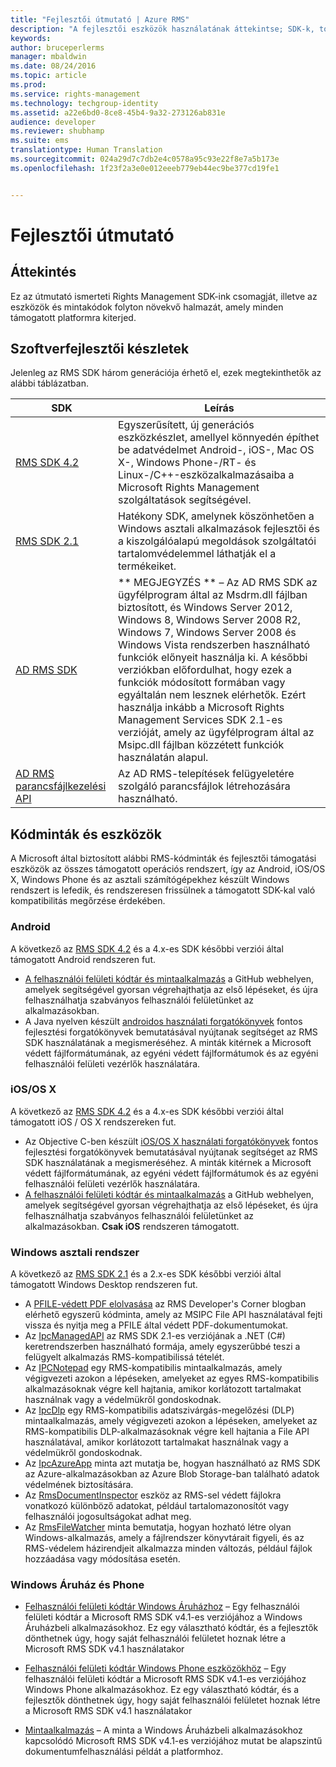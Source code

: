 ```yaml
---
title: "Fejlesztői útmutató | Azure RMS"
description: "A fejlesztői eszközök használatának áttekintse; SDK-k, további könyvtárak és kódpéldák."
keywords: 
author: bruceperlerms
manager: mbaldwin
ms.date: 08/24/2016
ms.topic: article
ms.prod: 
ms.service: rights-management
ms.technology: techgroup-identity
ms.assetid: a22e6bd0-8ce8-45b4-9a32-273126ab831e
audience: developer
ms.reviewer: shubhamp
ms.suite: ems
translationtype: Human Translation
ms.sourcegitcommit: 024a29d7c7db2e4c0578a95c93e22f8e7a5b173e
ms.openlocfilehash: 1f23f2a3e0e012eeeb779eb44ec9be377cd19fe1


---
```


# Fejlesztői útmutató

## Áttekintés ##
Ez az útmutató ismerteti Rights Management SDK-ink csomagját, illetve az eszközök és mintakódok folyton növekvő halmazát, amely minden támogatott platformra kiterjed. 

## Szoftverfejlesztői készletek ##
Jelenleg az RMS SDK három generációja érhető el, ezek megtekinthetők az alábbi táblázatban.

| SDK | Leírás |
|------|---------|
| [RMS SDK 4.2](active-directory-rights-management-services-multi-platform-thin-client-sdk-portal.md) | Egyszerűsített, új generációs eszközkészlet, amellyel könnyedén építhet be adatvédelmet Android-, iOS-, Mac OS X-, Windows Phone-/RT- és Linux-/C++-eszközalkalmazásaiba a Microsoft Rights Management szolgáltatások segítségével. |
| [RMS SDK 2.1](microsoft-information-protection-and-control-client-portal.md) | Hatékony SDK, amelynek köszönhetően a Windows asztali alkalmazások fejlesztői és a kiszolgálóalapú megoldások szolgáltatói tartalomvédelemmel láthatják el a termékeiket.|
|[AD RMS SDK](https://msdn.microsoft.com/library/cc530379(v=vs.85).aspx)|** MEGJEGYZÉS ** – Az AD RMS SDK az ügyfélprogram által az Msdrm.dll fájlban biztosított, és Windows Server 2012, Windows 8, Windows Server 2008 R2, Windows 7, Windows Server 2008 és Windows Vista rendszerben használható funkciók előnyeit használja ki. A későbbi verziókban előfordulhat, hogy ezek a funkciók módosított formában vagy egyáltalán nem lesznek elérhetők. Ezért használja inkább a Microsoft Rights Management Services SDK 2.1-es verzióját, amely az ügyfélprogram által az Msipc.dll fájlban közzétett funkciók használatán alapul.|
|[AD RMS parancsfájlkezelési API](https://msdn.microsoft.com/en-us/library/bb968797(v=vs.85).aspx)| Az AD RMS-telepítések felügyeletére szolgáló parancsfájlok létrehozására használható.|

## Kódminták és eszközök
A Microsoft által biztosított alábbi RMS-kódminták és fejlesztői támogatási eszközök az összes támogatott operációs rendszert, így az Android, iOS/OS X, Windows Phone és az asztali számítógépekhez készült Windows rendszert is lefedik, és rendszeresen frissülnek a támogatott SDK-kal való kompatibilitás megőrzése érdekében.

### Android

A következő az [RMS SDK 4.2](active-directory-rights-management-services-multi-platform-thin-client-sdk-portal.md) és a 4.x-es SDK későbbi verziói által támogatott Android rendszeren fut.

- [A felhasználói felületi kódtár és mintaalkalmazás](https://github.com/AzureAD/rms-sdk-ui-for-android) a GitHub webhelyen, amelyek segítségével gyorsan végrehajthatja az első lépéseket, és újra felhasználhatja szabványos felhasználói felületünket az alkalmazásokban.
- A Java nyelven készült [androidos használati forgatókönyvek](https://msdn.microsoft.com/en-us/library/dn758246(v=vs.85).aspx) fontos fejlesztési forgatókönyvek bemutatásával nyújtanak segítséget az RMS SDK használatának a megismeréséhez. A minták kitérnek a Microsoft védett fájlformátumának, az egyéni védett fájlformátumok és az egyéni felhasználói felületi vezérlők használatára.

### iOS/OS X

A következő az [RMS SDK 4.2](active-directory-rights-management-services-multi-platform-thin-client-sdk-portal.md) és a 4.x-es SDK későbbi verziói által támogatott iOS / OS X rendszereken fut.

- Az Objective C-ben készült [iOS/OS X használati forgatókönyvek](https://msdn.microsoft.com/en-us/library/dn758307(v=vs.85).aspx) fontos fejlesztési forgatókönyvek bemutatásával nyújtanak segítséget az RMS SDK használatának a megismeréséhez. A minták kitérnek a Microsoft védett fájlformátumának, az egyéni védett fájlformátumok és az egyéni felhasználói felületi vezérlők használatára.
- [A felhasználói felületi kódtár és mintaalkalmazás](https://github.com/AzureAD/rms-sdk-ui-for-ios) a GitHub webhelyen, amelyek segítségével gyorsan végrehajthatja az első lépéseket, és újra felhasználhatja szabványos felhasználói felületünket az alkalmazásokban. **Csak iOS** rendszeren támogatott.

### Windows asztali rendszer

A következő az [RMS SDK 2.1](microsoft-information-protection-and-control-client-portal.md) és a 2.x-es SDK későbbi verziói által támogatott Windows Desktop rendszeren fut.

- A [PFILE-védett PDF elolvasása](https://blogs.msdn.microsoft.com/rms/2015/11/09/reading-a-pfile-protected-pdf/) az RMS Developer's Corner blogban elérhető egyszerű kódminta, amely az MSIPC File API használatával fejti vissza és nyitja meg a PFILE által védett PDF-dokumentumokat.
- Az [IpcManagedAPI](https://github.com/Azure-Samples/active-directory-dotnet-rms) az RMS SDK 2.1-es verziójának a .NET (C#) keretrendszerben használható formája, amely egyszerűbbé teszi a felügyelt alkalmazás RMS-kompatibilissá tételét.
- Az [IPCNotepad](https://code.msdn.microsoft.com/ipcnotepad-sample-f67dae80) egy RMS-kompatibilis mintaalkalmazás, amely végigvezeti azokon a lépéseken, amelyeket az egyes RMS-kompatibilis alkalmazásoknak végre kell hajtania, amikor korlátozott tartalmakat használnak vagy a védelmükről gondoskodnak.
- Az [IpcDlp](https://github.com/Azure-Samples/active-directory-dotnet-rms) egy RMS-kompatibilis adatszivárgás-megelőzési (DLP) mintaalkalmazás, amely végigvezeti azokon a lépéseken, amelyeket az RMS-kompatibilis DLP-alkalmazásoknak végre kell hajtania a File API használatával, amikor korlátozott tartalmakat használnak vagy a védelmükről gondoskodnak.
- Az [IpcAzureApp](https://github.com/Azure-Samples/active-directory-dotnet-rms) minta azt mutatja be, hogyan használható az RMS SDK az Azure-alkalmazásokban az Azure Blob Storage-ban található adatok védelmének biztosítására.
- Az [RmsDocumentInspector](https://github.com/Azure-Samples/active-directory-dotnet-rms) eszköz az RMS-sel védett fájlokra vonatkozó különböző adatokat, például tartalomazonosítót vagy felhasználói jogosultságokat adhat meg.
- Az [RmsFileWatcher](https://github.com/Azure-Samples/active-directory-dotnet-rms) minta bemutatja, hogyan hozható létre olyan Windows-alkalmazás, amely a fájlrendszer könyvtárait figyeli, és az RMS-védelem házirendjeit alkalmazza minden változás, például fájlok hozzáadása vagy módosítása esetén.

### Windows Áruház és Phone

- [Felhasználói felületi kódtár Windows Áruházhoz](https://github.com/AzureAD/rms-sdk-ui-for-windowsstore) – Egy felhasználói felületi kódtár a Microsoft RMS SDK v4.1-es verziójához a Windows Áruházbeli alkalmazásokhoz. Ez egy választható kódtár, és a fejlesztők dönthetnek úgy, hogy saját felhasználói felületet hoznak létre a Microsoft RMS SDK v4.1 használatakor

- [Felhasználói felületi kódtár Windows Phone eszközökhöz](https://github.com/AzureAD/rms-sdk-ui-for-winphone) – Egy felhasználói felületi kódtár a Microsoft RMS SDK v4.1-es verziójához Windows Phone alkalmazásokhoz. Ez egy választható kódtár, és a fejlesztők dönthetnek úgy, hogy saját felhasználói felületet hoznak létre a Microsoft RMS SDK v4.1 használatakor

- [Mintaalkalmazás](https://github.com/Azure-Samples/active-directory-dotnet-rms-windowsstore) – A minta a Windows Áruházbeli alkalmazásokhoz kapcsolódó Microsoft RMS SDK v4.1-es verziójához mutat be alapszintű dokumentumfelhasználási példát a platformhoz.



<!--HONumber=Aug16_HO4-->


